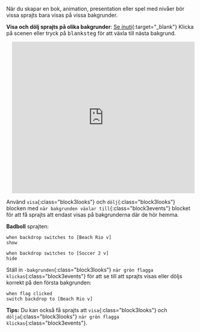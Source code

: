 När du skapar en bok, animation, presentation eller spel med nivåer bör vissa sprajts bara visas på vissa bakgrunder.

**Visa och dölj sprajts på olika bakgrunder**: [Se inuti](https://scratch.mit.edu/projects/499876704/editor){:target="_blank"}
Klicka på scenen eller tryck på <kbd>blanksteg</kbd> för att växla till nästa bakgrund.
<div class="scratch-preview" style="margin-left: 15px;">
  <iframe allowtransparency="true" width="485" height="402" src="https://scratch.mit.edu/projects/embed/499876704/?autostart=false" frameborder="0"></iframe>
</div>

Använd `visa`{:class="block3looks"} och `dölj`{:class="block3looks"} blocken med `när bakgrunden växlar till`{:class="block3events"} blocket för att få sprajts att endast visas på bakgrunderna där de hör hemma.

**Badboll** sprajten:
```blocks3
when backdrop switches to [Beach Rio v]
show

when backdrop switches to [Soccer 2 v]
hide
```

Ställ in `-bakgrunden`{:class="block3looks"} `när grön flagga klickas`{:class="block3events"} för att se till att sprajts visas eller döljs korrekt på den första bakgrunden:

```blocks3
when flag clicked
switch backdrop to [Beach Rio v]
```

**Tips:** Du kan också få sprajts att `visa`{:class="block3looks"} och `dölja`{:class="block3looks"} `när grön flagga klickas`{:class="block3events"}.

